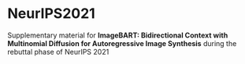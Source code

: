 # NeurIPS2021

Supplementary material for **ImageBART: Bidirectional Context with Multinomial Diffusion for Autoregressive Image Synthesis** during the rebuttal phase of NeurIPS 2021
